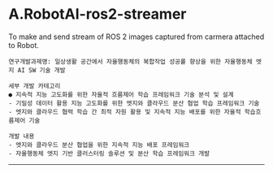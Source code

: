 # A.RobotAI-ros2-streamer
To make and send stream of ROS 2 images captured from carmera attached to Robot.

```
연구개발과제명: 일상생활 공간에서 자율행동체의 복합작업 성공률 향상을 위한 자율행동체 엣지 AI SW 기술 개발

세부 개발 카테고리
● 지속적 지능 고도화를 위한 자율적 흐름제어 학습 프레임워크 기술 분석 및 설계
- 기밀성 데이터 활용 지능 고도화를 위한 엣지와 클라우드 분산 협업 학습 프레임워크 기술
- 엣지와 클라우드 협력 학습 간 최적 자원 활용 및 지속적 지능 배포를 위한 자율적 학습흐름제어 기술

개발 내용 
- 엣지와 클라우드 분산 협업을 위한 지속적 지능 배포 프레임워크 
- 자율행동체 엣지 기반 클러스터링 솔루션 및 분산 학습 프레임워크 개발
```

---

